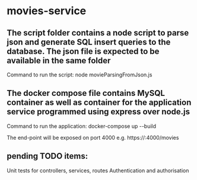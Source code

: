 # movies-service

## The script folder contains a node script to parse json and generate SQL insert queries to the database. The json file is expected to be available in the same folder

Command to run the script:
node movieParsingFromJson.js

## The docker compose file contains MySQL container as well as container for the application service programmed using express over node.js

Command to run the application:
docker-compose up --build

The end-point will be exposed on port 4000
e.g. https://<hostname>:4000/movies

## pending TODO items:
Unit tests for controllers, services, routes
Authentication and authorisation